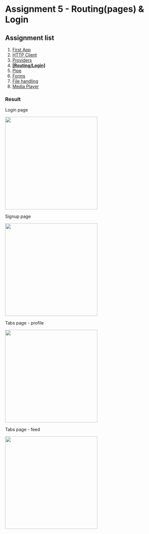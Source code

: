 # Assignment 5 - Routing(pages) & Login

## Assignment list
1. [First App](https://github.com/joonasmkauppinen/first-ionic-app/tree/master)
2. [HTTP Client](https://github.com/joonasmkauppinen/first-ionic-app/tree/http-a)
3. [Providers](https://github.com/joonasmkauppinen/first-ionic-app/tree/ionic-providers)
4. **[[Routing/Login]](https://github.com/joonasmkauppinen/first-ionic-app/tree/ionic-navigation-login)**
5. [Pipe]()
6. [Forms]()
7. [File handling]()
8. [Media Player]()

### Result
Login page

<img src="https://user-images.githubusercontent.com/28673805/51698578-407e5780-2013-11e9-84d7-d253f4c33e5f.PNG" width="300">

Signup page

<img src="https://user-images.githubusercontent.com/28673805/51698621-5db32600-2013-11e9-9775-4519a5a10e84.PNG" width="300">

Tabs page - profile

<img src="https://user-images.githubusercontent.com/28673805/51698660-79b6c780-2013-11e9-96c8-22b6abe57a44.PNG" width="300">

Tabs page - feed

<img src="https://user-images.githubusercontent.com/28673805/51698707-96eb9600-2013-11e9-8f95-902b3240d20a.PNG" width="300">
